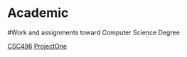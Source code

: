 # Academic
#Work and assignments toward Computer Science Degree

[CSC496](/CSC496)
    [ProjectOne](/ProjectOne)
    

